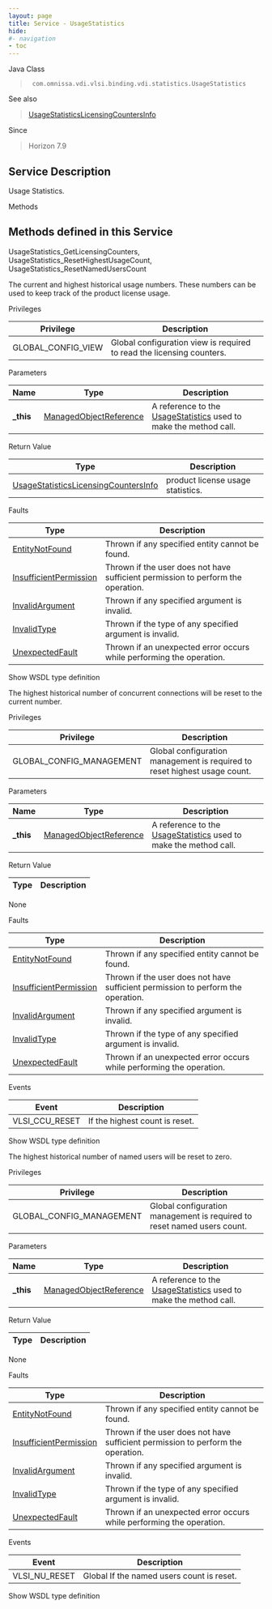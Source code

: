 ```yaml
---
layout: page
title: Service - UsageStatistics
hide:
#- navigation
- toc
---
```








Java Class
> ` com.omnissa.vdi.vlsi.binding.vdi.statistics.UsageStatistics`

See also
> [UsageStatisticsLicensingCountersInfo](vdi.statistics.UsageStatistics.LicensingCountersInfo.md)

Since
> Horizon 7.9





## Service Description

Usage Statistics.

Methods

Methods defined in this Service
---
UsageStatistics_GetLicensingCounters, UsageStatistics_ResetHighestUsageCount, UsageStatistics_ResetNamedUsersCount




The current and highest historical usage numbers. These numbers can be used to keep track of the product license usage.

Privileges

Privilege |  Description
---|---
GLOBAL_CONFIG_VIEW|  Global configuration view is required to read the licensing counters.



Parameters

Name| Type| Description
---|---|---
**_this**| [ManagedObjectReference](vmodl.ManagedObjectReference.md)|  A reference to the [UsageStatistics](vdi.statistics.UsageStatistics.md) used to make the method call.



Return Value

Type |  Description
---|---
[UsageStatisticsLicensingCountersInfo](vdi.statistics.UsageStatistics.LicensingCountersInfo.md)| product license usage statistics.



Faults

Type |  Description
---|---
[EntityNotFound](vdi.fault.EntityNotFound.md)| Thrown if any specified entity cannot be found.
[InsufficientPermission](vdi.fault.InsufficientPermission.md)| Thrown if the user does not have sufficient permission to perform the operation.
[InvalidArgument](vdi.fault.InvalidArgument.md)| Thrown if any specified argument is invalid.
[InvalidType](vdi.fault.InvalidType.md)| Thrown if the type of any specified argument is invalid.
[UnexpectedFault](vdi.fault.UnexpectedFault.md)| Thrown if an unexpected error occurs while performing the operation.

Show WSDL type definition







The highest historical number of concurrent connections will be reset to the current number.

Privileges

Privilege |  Description
---|---
GLOBAL_CONFIG_MANAGEMENT|  Global configuration management is required to reset highest usage count.



Parameters

Name| Type| Description
---|---|---
**_this**| [ManagedObjectReference](vmodl.ManagedObjectReference.md)|  A reference to the [UsageStatistics](vdi.statistics.UsageStatistics.md) used to make the method call.



Return Value

Type |  Description
---|---
None



Faults

Type |  Description
---|---
[EntityNotFound](vdi.fault.EntityNotFound.md)| Thrown if any specified entity cannot be found.
[InsufficientPermission](vdi.fault.InsufficientPermission.md)| Thrown if the user does not have sufficient permission to perform the operation.
[InvalidArgument](vdi.fault.InvalidArgument.md)| Thrown if any specified argument is invalid.
[InvalidType](vdi.fault.InvalidType.md)| Thrown if the type of any specified argument is invalid.
[UnexpectedFault](vdi.fault.UnexpectedFault.md)| Thrown if an unexpected error occurs while performing the operation.



Events

Event |  Description
---|---
VLSI_CCU_RESET|  If the highest count is reset.

Show WSDL type definition







The highest historical number of named users will be reset to zero.

Privileges

Privilege |  Description
---|---
GLOBAL_CONFIG_MANAGEMENT|  Global configuration management is required to reset named users count.



Parameters

Name| Type| Description
---|---|---
**_this**| [ManagedObjectReference](vmodl.ManagedObjectReference.md)|  A reference to the [UsageStatistics](vdi.statistics.UsageStatistics.md) used to make the method call.



Return Value

Type |  Description
---|---
None



Faults

Type |  Description
---|---
[EntityNotFound](vdi.fault.EntityNotFound.md)| Thrown if any specified entity cannot be found.
[InsufficientPermission](vdi.fault.InsufficientPermission.md)| Thrown if the user does not have sufficient permission to perform the operation.
[InvalidArgument](vdi.fault.InvalidArgument.md)| Thrown if any specified argument is invalid.
[InvalidType](vdi.fault.InvalidType.md)| Thrown if the type of any specified argument is invalid.
[UnexpectedFault](vdi.fault.UnexpectedFault.md)| Thrown if an unexpected error occurs while performing the operation.



Events

Event |  Description
---|---
VLSI_NU_RESET|  Global If the named users count is reset.

Show WSDL type definition












 
